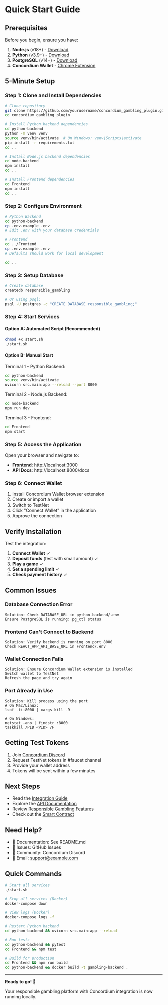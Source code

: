 # Quick Start Guide

## Prerequisites

Before you begin, ensure you have:

1. **Node.js** (v18+) - [Download](https://nodejs.org/)
2. **Python** (v3.9+) - [Download](https://www.python.org/)
3. **PostgreSQL** (v14+) - [Download](https://www.postgresql.org/)
4. **Concordium Wallet** - [Chrome Extension](https://chrome.google.com/webstore/detail/concordium-wallet)

## 5-Minute Setup

### Step 1: Clone and Install Dependencies

```bash
# Clone repository
git clone https://github.com/yourusername/concordium_gambling_plugin.git
cd concordium_gambling_plugin

# Install Python backend dependencies
cd python-backend
python -m venv venv
source venv/bin/activate  # On Windows: venv\Scripts\activate
pip install -r requirements.txt
cd ..

# Install Node.js backend dependencies
cd node-backend
npm install
cd ..

# Install Frontend dependencies
cd Frontend
npm install
cd ..
```

### Step 2: Configure Environment

```bash
# Python Backend
cd python-backend
cp .env.example .env
# Edit .env with your database credentials

# Frontend
cd ../Frontend
cp .env.example .env
# Defaults should work for local development

cd ..
```

### Step 3: Setup Database

```bash
# Create database
createdb responsible_gambling

# Or using psql:
psql -U postgres -c "CREATE DATABASE responsible_gambling;"
```

### Step 4: Start Services

#### Option A: Automated Script (Recommended)

```bash
chmod +x start.sh
./start.sh
```

#### Option B: Manual Start

Terminal 1 - Python Backend:
```bash
cd python-backend
source venv/bin/activate
uvicorn src.main:app --reload --port 8000
```

Terminal 2 - Node.js Backend:
```bash
cd node-backend
npm run dev
```

Terminal 3 - Frontend:
```bash
cd Frontend
npm start
```

### Step 5: Access the Application

Open your browser and navigate to:
- **Frontend**: http://localhost:3000
- **API Docs**: http://localhost:8000/docs

### Step 6: Connect Wallet

1. Install Concordium Wallet browser extension
2. Create or import a wallet
3. Switch to TestNet
4. Click "Connect Wallet" in the application
5. Approve the connection

## Verify Installation

Test the integration:

1. **Connect Wallet** ✓
2. **Deposit funds** (test with small amount) ✓
3. **Play a game** ✓
4. **Set a spending limit** ✓
5. **Check payment history** ✓

## Common Issues

### Database Connection Error
```
Solution: Check DATABASE_URL in python-backend/.env
Ensure PostgreSQL is running: pg_ctl status
```

### Frontend Can't Connect to Backend
```
Solution: Verify backend is running on port 8000
Check REACT_APP_API_BASE_URL in Frontend/.env
```

### Wallet Connection Fails
```
Solution: Ensure Concordium Wallet extension is installed
Switch wallet to TestNet
Refresh the page and try again
```

### Port Already in Use
```
Solution: Kill process using the port
# On Mac/Linux:
lsof -ti:8000 | xargs kill -9

# On Windows:
netstat -ano | findstr :8000
taskkill /PID <PID> /F
```

## Getting Test Tokens

1. Join [Concordium Discord](https://discord.com/invite/xWmQ5tp)
2. Request TestNet tokens in #faucet channel
3. Provide your wallet address
4. Tokens will be sent within a few minutes

## Next Steps

- Read the [Integration Guide](./INTEGRATION_GUIDE.md)
- Explore the [API Documentation](http://localhost:8000/docs)
- Review [Responsible Gambling Features](./README.md#responsible-gambling-features)
- Check out the [Smart Contract](./contracts/README.md)

## Need Help?

- 📖 Documentation: See README.md
- 🐛 Issues: GitHub Issues
- 💬 Community: Concordium Discord
- 📧 Email: support@example.com

## Quick Commands

```bash
# Start all services
./start.sh

# Stop all services (Docker)
docker-compose down

# View logs (Docker)
docker-compose logs -f

# Restart Python backend
cd python-backend && uvicorn src.main:app --reload

# Run tests
cd python-backend && pytest
cd Frontend && npm test

# Build for production
cd Frontend && npm run build
cd python-backend && docker build -t gambling-backend .
```

---

**Ready to go!** 🚀

Your responsible gambling platform with Concordium integration is now running locally.
